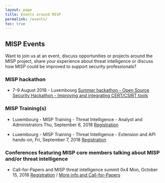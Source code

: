 ```yaml
---
layout: page
title: Events around MISP
permalink: /events/
toc: true
---
```


## MISP Events

Want to join us at an event, discuss opportunities or projects around the MISP project, share your experience about threat intelligence or discuss how MISP could be improved to support security professionals?

### MISP hackathon

- 7-9 August 2018 - Luxembourg [Summer hackathon - Open Source Security Hackathon - Improving and integrating CERT/CSIRT tools ](https://www.circl.lu/pub/summer-hackathon/)

### MISP Training(s)

- Luxembourg - MISP Training - Threat Intelligence - Analyst and Administrators Thu, September 6, 2018 [Registration](https://www.eventbrite.com/e/misp-training-threat-intelligence-analyst-and-administrators-tickets-46353014113)

- Luxembourg - MISP Training - Threat Intelligence - Extension and API hands-on, Fri, September 7, 2018 [Registration](https://www.eventbrite.com/e/misp-training-threat-intelligence-extension-and-api-hands-on-tickets-46353031164)

### Conferences featuring MISP core members talking about MISP and/or threat intelligence

- Call-for-Papers and MISP threat intelligence summit 0x4 Mon, October 15, 2018 [Registration](https://www.eventbrite.com/e/misp-threat-intelligence-summit-0x4-tickets-46481482365) / [More info and Call-for-Papers](https://www.hack.lu/misp-summit/)

